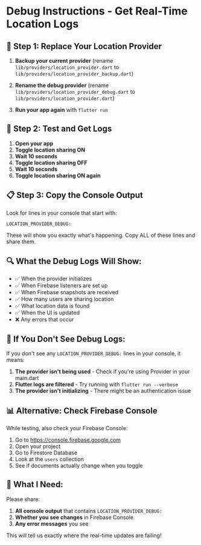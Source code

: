 # Debug Instructions - Get Real-Time Location Logs

## 🔧 **Step 1: Replace Your Location Provider**

1. **Backup your current provider** (rename `lib/providers/location_provider.dart` to `lib/providers/location_provider_backup.dart`)

2. **Rename the debug provider** (rename `lib/providers/location_provider_debug.dart` to `lib/providers/location_provider.dart`)

3. **Run your app again** with `flutter run`

## 📱 **Step 2: Test and Get Logs**

1. **Open your app**
2. **Toggle location sharing ON**
3. **Wait 10 seconds**
4. **Toggle location sharing OFF**
5. **Wait 10 seconds**
6. **Toggle location sharing ON again**

## 📋 **Step 3: Copy the Console Output**

Look for lines in your console that start with:
```
LOCATION_PROVIDER_DEBUG:
```

These will show you exactly what's happening. Copy ALL of these lines and share them.

## 🔍 **What the Debug Logs Will Show:**

- ✅ When the provider initializes
- ✅ When Firebase listeners are set up
- ✅ When Firebase snapshots are received
- ✅ How many users are sharing location
- ✅ What location data is found
- ✅ When the UI is updated
- ❌ Any errors that occur

## 🚨 **If You Don't See Debug Logs:**

If you don't see any `LOCATION_PROVIDER_DEBUG:` lines in your console, it means:

1. **The provider isn't being used** - Check if you're using Provider in your main.dart
2. **Flutter logs are filtered** - Try running with `flutter run --verbose`
3. **The provider isn't initializing** - There might be an authentication issue

## 📊 **Alternative: Check Firebase Console**

While testing, also check your Firebase Console:

1. Go to https://console.firebase.google.com
2. Open your project
3. Go to Firestore Database
4. Look at the `users` collection
5. See if documents actually change when you toggle

## 🎯 **What I Need:**

Please share:
1. **All console output** that contains `LOCATION_PROVIDER_DEBUG:`
2. **Whether you see changes** in Firebase Console
3. **Any error messages** you see

This will tell us exactly where the real-time updates are failing!